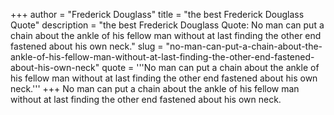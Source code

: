 +++
author = "Frederick Douglass"
title = "the best Frederick Douglass Quote"
description = "the best Frederick Douglass Quote: No man can put a chain about the ankle of his fellow man without at last finding the other end fastened about his own neck."
slug = "no-man-can-put-a-chain-about-the-ankle-of-his-fellow-man-without-at-last-finding-the-other-end-fastened-about-his-own-neck"
quote = '''No man can put a chain about the ankle of his fellow man without at last finding the other end fastened about his own neck.'''
+++
No man can put a chain about the ankle of his fellow man without at last finding the other end fastened about his own neck.

